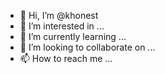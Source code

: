 - 👋 Hi, I’m @khonest
- 👀 I’m interested in ...
- 🌱 I’m currently learning ...
- 💞️ I’m looking to collaborate on ...
- 📫 How to reach me ...

<!---
khonest/khonest is a ✨ special ✨ repository because its `README.md` (this file) appears on your GitHub profile.
You can click the Preview link to take a look at your changes.
--->
